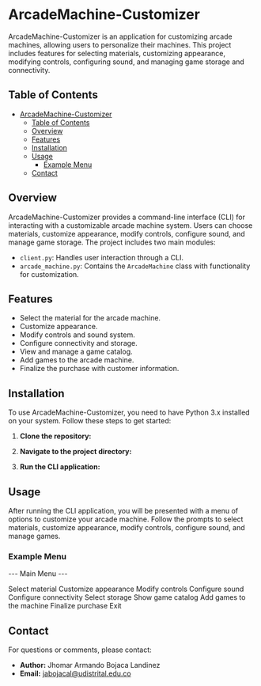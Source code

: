 # ArcadeMachine-Customizer

ArcadeMachine-Customizer is an application for customizing arcade machines, allowing users to personalize their machines. This project includes features for selecting materials, customizing appearance, modifying controls, configuring sound, and managing game storage and connectivity.

## Table of Contents

- [ArcadeMachine-Customizer](#arcademachine-customizer)
  - [Table of Contents](#table-of-contents)
  - [Overview](#overview)
  - [Features](#features)
  - [Installation](#installation)
  - [Usage](#usage)
    - [Example Menu](#example-menu)
  - [Contact](#contact)

## Overview

ArcadeMachine-Customizer provides a command-line interface (CLI) for interacting with a customizable arcade machine system. Users can choose materials, customize appearance, modify controls, configure sound, and manage game storage. The project includes two main modules:
- `client.py`: Handles user interaction through a CLI.
- `arcade_machine.py`: Contains the `ArcadeMachine` class with functionality for customization.

## Features

- Select the material for the arcade machine.
- Customize appearance.
- Modify controls and sound system.
- Configure connectivity and storage.
- View and manage a game catalog.
- Add games to the arcade machine.
- Finalize the purchase with customer information.

## Installation

To use ArcadeMachine-Customizer, you need to have Python 3.x installed on your system. Follow these steps to get started:

1. **Clone the repository:**

2. **Navigate to the project directory:**

3. **Run the CLI application:**


## Usage

After running the CLI application, you will be presented with a menu of options to customize your arcade machine. Follow the prompts to select materials, customize appearance, modify controls, configure sound, and manage games.

### Example Menu

--- Main Menu ---

Select material
Customize appearance
Modify controls
Configure sound
Configure connectivity
Select storage
Show game catalog
Add games to the machine
Finalize purchase
Exit

## Contact

For questions or comments, please contact:

- **Author:** Jhomar Armando Bojaca Landinez
- **Email:** jabojacal@udistrital.edu.co
